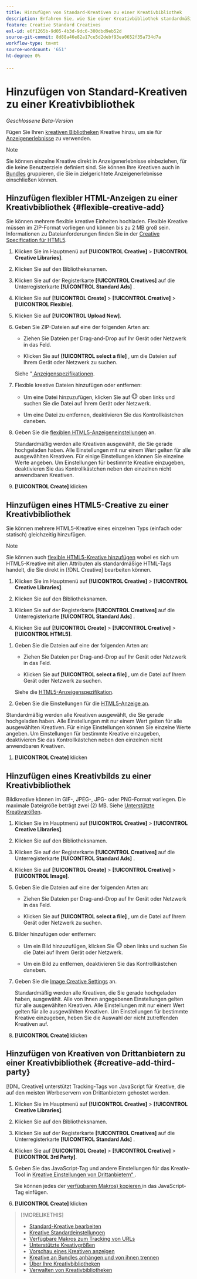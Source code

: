 ```yaml
---
title: Hinzufügen von Standard-Kreativen zu einer Kreativbibliothek
description: Erfahren Sie, wie Sie einer Kreativbibliothek standardmäßige (nicht dynamische) Kreative hinzufügen.
feature: Creative Standard Creatives
exl-id: e6f1265b-9d05-4b3d-9dc6-300dbd9eb52d
source-git-commit: 8d88a46e82a17ce5d2debf93ea0652f35a734d7a
workflow-type: tm+mt
source-wordcount: '651'
ht-degree: 0%

---
```


# Hinzufügen von Standard-Kreativen zu einer Kreativbibliothek

*Geschlossene Beta-Version*

Fügen Sie Ihren [kreativen Bibliotheken](creative-library-manage.md) Kreative hinzu, um sie für [Anzeigenerlebnisse](/help/creative/experiences/experience-about.md) zu verwenden.

>[!NOTE]
>
> Sie können einzelne Kreative direkt in Anzeigenerlebnisse einbeziehen, für die keine Benutzerziele definiert sind. Sie können Ihre Kreativen auch in [Bundles](bundle-manage.md) gruppieren, die Sie in zielgerichtete Anzeigenerlebnisse einschließen können.

## Hinzufügen flexibler HTML-Anzeigen zu einer Kreativbibliothek {#flexible-creative-add}

<!-- Later:
You can do either of the following: 

* Upload your own flexible creatives in ZIP files.

* Use any of the predefined flexible creative templates as a starting point for your own flexible creative.

### Upload your own flexible creatives {#flexible-creative-upload}

-->

Sie können mehrere flexible kreative Einheiten hochladen. Flexible Kreative müssen im ZIP-Format vorliegen und können bis zu 2 MB groß sein. Informationen zu Dateianforderungen finden Sie in der [Creative Specification für HTML5](html5-creative-specification.md).

1. Klicken Sie im Hauptmenü auf **[!UICONTROL Creative]** > **[!UICONTROL Creative Libraries]**.

1. Klicken Sie auf den Bibliotheksnamen.

1. Klicken Sie auf der Registerkarte **[!UICONTROL Creatives]** auf die Unterregisterkarte **[!UICONTROL Standard Ads]** .

1. Klicken Sie auf **[!UICONTROL Create]** > **[!UICONTROL Creative]** > **[!UICONTROL Flexible]**.

1. Klicken Sie auf **[!UICONTROL Upload New]**.

1. Geben Sie ZIP-Dateien auf eine der folgenden Arten an:

   * Ziehen Sie Dateien per Drag-and-Drop auf Ihr Gerät oder Netzwerk in das Feld.

   * Klicken Sie auf **[!UICONTROL select a file]** , um die Dateien auf Ihrem Gerät oder Netzwerk zu suchen.

   Siehe &quot;[ Anzeigenspezifikationen](#flexible-ad-spec).

1. Flexible kreative Dateien hinzufügen oder entfernen:

   * Um eine Datei hinzuzufügen, klicken Sie auf ![Hinzufügen](/help/creative/assets/create.png "Hinzufügen") oben links und suchen Sie die Datei auf Ihrem Gerät oder Netzwerk.

   * Um eine Datei zu entfernen, deaktivieren Sie das Kontrollkästchen daneben.

1. Geben Sie die [flexiblen HTML5-Anzeigeneinstellungen](/help/creative/creative-libraries/creative-settings-standard.md#creative-settings-flexible-html5) an.

   Standardmäßig werden alle Kreativen ausgewählt, die Sie gerade hochgeladen haben. Alle Einstellungen mit nur einem Wert gelten für alle ausgewählten Kreativen. Für einige Einstellungen können Sie einzelne Werte angeben. Um Einstellungen für bestimmte Kreative einzugeben, deaktivieren Sie das Kontrollkästchen neben den einzelnen nicht anwendbaren Kreativen.

1. **[!UICONTROL Create]** klicken

<!-- In a later phase:

### Add flexible creatives using a template {#flexible-creative-use-template}

You can use any of the [predefined flexible creative templates](flexible-html5-templates.md) included with [!DNL Creative] to build 160x600, 300x250, 300x600, or 728x90 ads. Once you select a template to use, you'll edit the click tags and attributes.<!-- Replace last sentence with this if we add the template download feature back:  You can either a\) select a template to use, and then edit the click tags and attributes; or b\) [download a template as a ZIP file](#download-flexible-creative-template), edit the contents offline to build your own creative, and then [upload the edited file as a new creative](flexible-creative-upload).>

For information about the attributes available in predefined templates, see "[Available flexible creative templates](#flexible-creative-templates-available)."

1. In the main menu, click **[!UICONTROL Creative]** > **[!UICONTROL Creative Libraries]**.

1. Click the library name.

1. On the **[!UICONTROL Creatives]** tab, click the **[!UICONTROL Standard Ads]** subtab.

1. Click **[!UICONTROL Create]** > **[!UICONTROL Creative]** > **[!UICONTROL Flexible]**.

1. Click **[!UICONTROL Browse System Flexible Templates]**.



[The following are old instructions; see how this works in the new UI]


1. In the left panel, select the creative size to see all available templates for that size.

1. Under the template name, click **[!UICONTROL Use This Creative]**.

1. Edit the [flexible HTML5 creative settings](/help/creative/creative-libraries/creative-settings-standard.md#creative-settings-flexible-html5) to include your own click tags, images, and other attributes.

   The maximum file size of the creative, once it's zipped, is 2 MB.[Will saving the creative zip it??]

1. (Optional) Once you've made your changes, click []()[add image] to preview the new creative. 

1. Click **[!UICONTROL Save]**.

-->

## Hinzufügen eines HTML5-Creative zu einer Kreativbibliothek

Sie können mehrere HTML5-Kreative eines einzelnen Typs (einfach oder statisch) gleichzeitig hinzufügen.

<!-- Add in when we add this feature back:
You can optionally download a sample HTML5 creative as a ZIP file, edit the contents to build your own creative, and then add the edited file as a new creative.
-->

>[!NOTE]
>
>Sie können auch [flexible HTML5-Kreative hinzufügen](#flexible-creative-add) wobei es sich um HTML5-Kreative mit allen Attributen als standardmäßige HTML-Tags handelt, die Sie direkt in [!DNL Creative] bearbeiten können.

1. Klicken Sie im Hauptmenü auf **[!UICONTROL Creative]** > **[!UICONTROL Creative Libraries]**.

1. Klicken Sie auf den Bibliotheksnamen.

1. Klicken Sie auf der Registerkarte **[!UICONTROL Creatives]** auf die Unterregisterkarte **[!UICONTROL Standard Ads]** .

1. Klicken Sie auf **[!UICONTROL Create]** > **[!UICONTROL Creative]** > **[!UICONTROL HTML5]**.

<!-- Not an option as of 3/4:

1. (Optional) To download a sample HTML5 creative as a ZIP file, click **Sample HTML5 Creatives**.

   The ZIP file is downloaded according to your browser's normal procedure, usually to the folder that is specified for downloads. 
   
   To create your own HTML5 creative using the sample, unzip the file and edit the contents to include your own ad images and attributes. Then, rename the folder and zip it, and continue below.

-->

1. Geben Sie die Dateien auf eine der folgenden Arten an:

   * Ziehen Sie Dateien per Drag-and-Drop auf Ihr Gerät oder Netzwerk in das Feld.

   * Klicken Sie auf **[!UICONTROL select a file]** , um die Datei auf Ihrem Gerät oder Netzwerk zu suchen.

   Siehe die [HTML5-Anzeigenspezifikation](/help/creative/creative-libraries/html5-creative-specification.md).

1. Geben Sie die Einstellungen für die [HTML5-Anzeige an](/help/creative/creative-libraries/creative-settings-standard.md#creative-settings-html5).

Standardmäßig werden alle Kreativen ausgewählt, die Sie gerade hochgeladen haben. Alle Einstellungen mit nur einem Wert gelten für alle ausgewählten Kreativen. Für einige Einstellungen können Sie einzelne Werte angeben. Um Einstellungen für bestimmte Kreative einzugeben, deaktivieren Sie das Kontrollkästchen neben den einzelnen nicht anwendbaren Kreativen.

1. **[!UICONTROL Create]** klicken

## Hinzufügen eines Kreativbilds zu einer Kreativbibliothek

Bildkreative können im GIF-, JPEG-, JPG- oder PNG-Format vorliegen. Die maximale Dateigröße beträgt zwei (2) MB. Siehe [Unterstützte Kreativgrößen](/help/creative/creative-libraries/creative-sizes.md).

1. Klicken Sie im Hauptmenü auf **[!UICONTROL Creative]** > **[!UICONTROL Creative Libraries]**.

1. Klicken Sie auf den Bibliotheksnamen.

1. Klicken Sie auf der Registerkarte **[!UICONTROL Creatives]** auf die Unterregisterkarte **[!UICONTROL Standard Ads]** .

1. Klicken Sie auf **[!UICONTROL Create]** > **[!UICONTROL Creative]** > **[!UICONTROL Image]**.

1. Geben Sie die Dateien auf eine der folgenden Arten an:

   * Ziehen Sie Dateien per Drag-and-Drop auf Ihr Gerät oder Netzwerk in das Feld.

   * Klicken Sie auf **[!UICONTROL select a file]** , um die Datei auf Ihrem Gerät oder Netzwerk zu suchen.

1. Bilder hinzufügen oder entfernen:

   * Um ein Bild hinzuzufügen, klicken Sie ![Hinzufügen](/help/creative/assets/create.png "Hinzufügen") oben links und suchen Sie die Datei auf Ihrem Gerät oder Netzwerk.

   * Um ein Bild zu entfernen, deaktivieren Sie das Kontrollkästchen daneben.

1. Geben Sie die [Image Creative Settings](/help/creative/creative-libraries/creative-settings-standard.md#creative-settings-image) an.

   Standardmäßig werden alle Kreativen, die Sie gerade hochgeladen haben, ausgewählt. Alle von Ihnen angegebenen Einstellungen gelten für alle ausgewählten Kreativen. Alle Einstellungen mit nur einem Wert gelten für alle ausgewählten Kreativen. Um Einstellungen für bestimmte Kreative einzugeben, heben Sie die Auswahl der nicht zutreffenden Kreativen auf.

1. **[!UICONTROL Create]** klicken

## Hinzufügen von Kreativen von Drittanbietern zu einer Kreativbibliothek {#creative-add-third-party}

[!DNL Creative] unterstützt Tracking-Tags von JavaScript für Kreative, die auf den meisten Werbeservern von Drittanbietern gehostet werden.

1. Klicken Sie im Hauptmenü auf **[!UICONTROL Creative]** > **[!UICONTROL Creative Libraries]**.

1. Klicken Sie auf den Bibliotheksnamen.

1. Klicken Sie auf der Registerkarte **[!UICONTROL Creatives]** auf die Unterregisterkarte **[!UICONTROL Standard Ads]** .

1. Klicken Sie auf **[!UICONTROL Create]** > **[!UICONTROL Creative]** > **[!UICONTROL 3rd Party]**.

1. Geben Sie das JavaScript-Tag und andere Einstellungen für das Kreativ-Tool in [Kreative Einstellungen von Drittanbietern“ ](#creative-settings-third-party).

   Sie können jedes der [verfügbaren Makros) kopieren ](/help/creative/creative-macros.md) in das JavaScript-Tag einfügen.

1. **[!UICONTROL Create]** klicken

>[!MORELIKETHIS]
>
>* [Standard-Kreative bearbeiten](/help/creative/creative-libraries/creative-edit-standard.md)
>* [Kreative Standardeinstellungen](/help/creative/creative-libraries/creative-settings-standard.md)
>* [Verfügbare Makros zum Tracking von URLs](/help/creative/creative-macros.md)
>* [Unterstützte Kreativgrößen](/help/creative/creative-libraries/creative-sizes.md)
>* [Vorschau eines Kreativen anzeigen](/help/creative/creative-libraries/creative-preview.md)
>* [Kreative an Bundles anhängen und von ihnen trennen](/help/creative/creative-libraries/creative-attach-detach-bundles.md)
>* [Über Ihre Kreativbibliotheken](/help/creative/creative-libraries/creative-libraries-about.md)
>* [Verwalten von Kreativbibliotheken](/help/creative/creative-libraries/creative-library-manage.md)
